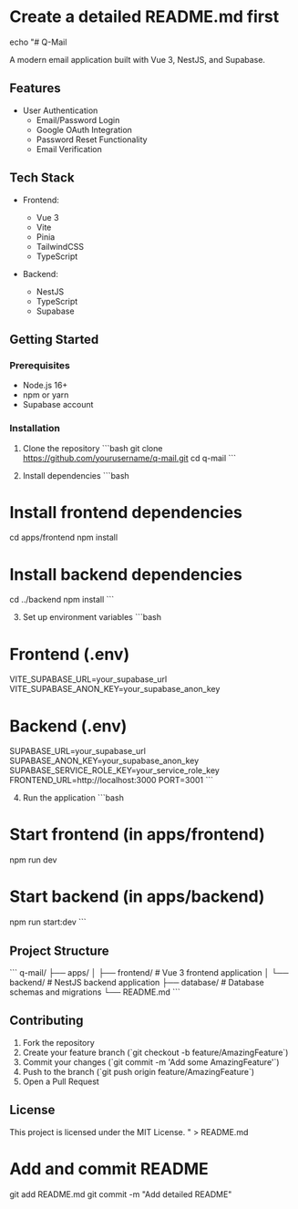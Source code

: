 # Create a detailed README.md first
echo "# Q-Mail

A modern email application built with Vue 3, NestJS, and Supabase.

## Features

- User Authentication
  - Email/Password Login
  - Google OAuth Integration
  - Password Reset Functionality
  - Email Verification

## Tech Stack

- Frontend:
  - Vue 3
  - Vite
  - Pinia
  - TailwindCSS
  - TypeScript

- Backend:
  - NestJS
  - TypeScript
  - Supabase

## Getting Started

### Prerequisites

- Node.js 16+
- npm or yarn
- Supabase account

### Installation

1. Clone the repository
\`\`\`bash
git clone https://github.com/yourusername/q-mail.git
cd q-mail
\`\`\`

2. Install dependencies
\`\`\`bash
# Install frontend dependencies
cd apps/frontend
npm install

# Install backend dependencies
cd ../backend
npm install
\`\`\`

3. Set up environment variables
\`\`\`bash
# Frontend (.env)
VITE_SUPABASE_URL=your_supabase_url
VITE_SUPABASE_ANON_KEY=your_supabase_anon_key

# Backend (.env)
SUPABASE_URL=your_supabase_url
SUPABASE_ANON_KEY=your_supabase_anon_key
SUPABASE_SERVICE_ROLE_KEY=your_service_role_key
FRONTEND_URL=http://localhost:3000
PORT=3001
\`\`\`

4. Run the application
\`\`\`bash
# Start frontend (in apps/frontend)
npm run dev

# Start backend (in apps/backend)
npm run start:dev
\`\`\`

## Project Structure

\`\`\`
q-mail/
├── apps/
│   ├── frontend/     # Vue 3 frontend application
│   └── backend/      # NestJS backend application
├── database/         # Database schemas and migrations
└── README.md
\`\`\`

## Contributing

1. Fork the repository
2. Create your feature branch (\`git checkout -b feature/AmazingFeature\`)
3. Commit your changes (\`git commit -m 'Add some AmazingFeature'\`)
4. Push to the branch (\`git push origin feature/AmazingFeature\`)
5. Open a Pull Request

## License

This project is licensed under the MIT License.
" > README.md

# Add and commit README
git add README.md
git commit -m "Add detailed README"
